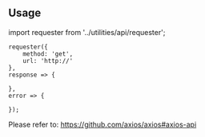 ## Usage

import requester from '../utilities/api/requester';

    requester({
    	method: 'get',
    	url: 'http://'
    },
    response => {

    },
    error => {

    });

Please refer to: https://github.com/axios/axios#axios-api
